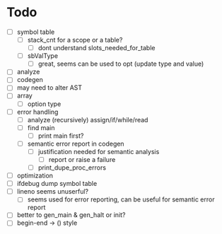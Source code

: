 # Todo

+ [ ] symbol table
    + [ ] stack_cnt for a scope or a table?
        + [ ] dont understand slots_needed_for_table
    + [ ] sbValType
        + [ ] great, seems can be used to opt (update type and value)
+ [ ] analyze
+ [ ] codegen
+ [ ] may need to alter AST
+ [ ] array
    + [ ] option type
+ [ ] error handling
    + [ ] analyze (recursively) assign/if/while/read
    + [ ] find main
        + [ ] print main first?
    + [ ] semantic error report in codegen
        + [ ] justification needed for semantic analysis
            + [ ] report or raise a failure
        + [ ] print_dupe_proc_errors
+ [ ] optimization
+ [ ] ifdebug dump symbol table
+ [ ] lineno seems unuserful?
    + [ ] seems used for error reporting, can be useful for semantic error report
+ [ ] better to gen_main & gen_halt or init?
+ [ ] begin-end -> () style